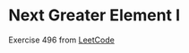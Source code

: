 # Next Greater Element I
Exercise 496 from [LeetCode](https://leetcode.com/problems/next-greater-element-i/description/)